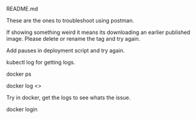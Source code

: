 README.md

These are the ones to troubleshoot using postman.

If showing something weird it means its downloading an earlier published image. Please delete or rename the tag and try again.

Add pauses in deployment script and try again.

kubectl log for getting logs.

docker ps

docker log <<container>>

Try in docker, get the logs to see whats the issue.

docker login 
